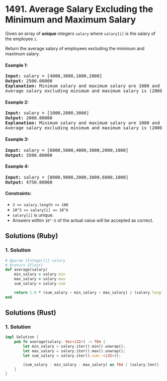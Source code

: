 # 1491. Average Salary Excluding the Minimum and Maximum Salary
Given an array of **unique** integers `salary` where `salary[i]` is the salary of the employee `i`.

Return the average salary of employees excluding the minimum and maximum salary.

#### Example 1:
<pre>
<strong>Input:</strong> salary = [4000,3000,1000,2000]
<strong>Output:</strong> 2500.00000
<strong>Explanation:</strong> Minimum salary and maximum salary are 1000 and 4000 respectively.
Average salary excluding minimum and maximum salary is (2000+3000)/2= 2500
</pre>

#### Example 2:
<pre>
<strong>Input:</strong> salary = [1000,2000,3000]
<strong>Output:</strong> 2000.00000
<strong>Explanation:</strong> Minimum salary and maximum salary are 1000 and 3000 respectively.
Average salary excluding minimum and maximum salary is (2000)/1= 2000
</pre>

#### Example 3:
<pre>
<strong>Input:</strong> salary = [6000,5000,4000,3000,2000,1000]
<strong>Output:</strong> 3500.00000
</pre>

#### Example 4:
<pre>
<strong>Input:</strong> salary = [8000,9000,2000,3000,6000,1000]
<strong>Output:</strong> 4750.00000
</pre>

#### Constraints:
* `3 <= salary.length <= 100`
* `10^3 <= salary[i] <= 10^6`
* `salary[i]` is unique.
* Answers within `10^-5` of the actual value will be accepted as correct.

## Solutions (Ruby)

### 1. Solution
```Ruby
# @param {Integer[]} salary
# @return {Float}
def average(salary)
    min_salary = salary.min
    max_salary = salary.max
    sum_salary = salary.sum

    return 1.0 * (sum_salary - min_salary - max_salary) / (salary.length - 2)
end
```

## Solutions (Rust)

### 1. Solution
```Rust
impl Solution {
    pub fn average(salary: Vec<i32>) -> f64 {
        let min_salary = salary.iter().min().unwrap();
        let max_salary = salary.iter().max().unwrap();
        let sum_salary = salary.iter().sum::<i32>();

        (sum_salary - min_salary - max_salary) as f64 / (salary.len() - 2) as f64
    }
}
```
